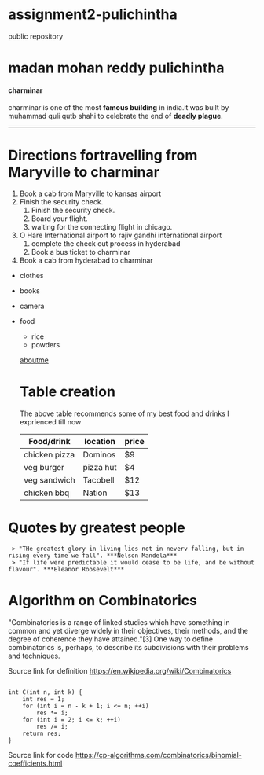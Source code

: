 # assignment2-pulichintha
public repository

# madan mohan reddy pulichintha

#### charminar

charminar is one of the most **famous building** in india.it was built by muhammad quli qutb shahi to celebrate the end of **deadly plague**.

---

# Directions fortravelling from Maryville to charminar
1. Book a cab from Maryville to kansas airport
2. Finish the security check.
   1. Finish the security check.
   2. Board your flight.
   3. waiting for the connecting flight in chicago.
3. O Hare International airport to rajiv gandhi international airport
   1. complete the check out process in hyderabad
   2. Book a bus ticket to charminar
4. Book a cab from hyderabad to charminar

* clothes
* books
* camera
* food
  * rice
  * powders

  [aboutme](AboutMe.md)

  # Table creation
  The above table recommends some of my best food and drinks I exprienced till now

  |    Food/drink      |    location          |  price  |
  |    -----           |    -----             |  -----  |
  |    chicken pizza   |  Dominos             |  $9     |
  |    veg burger      |  pizza hut           |  $4     |
  |    veg sandwich    |  Tacobell            |  $12    |
  |    chicken bbq     |  Nation              |  $13    |



# Quotes by greatest people
     > "THe greatest glory in living lies not in neverv falling, but in rising every time we fall". ***Nelson Mandela***
     > "If life were predictable it would cease to be life, and be without flavour". ***Eleanor Roosevelt***

# Algorithm on Combinatorics    

  "Combinatorics is a range of linked studies which have something in common and yet diverge widely in their objectives, their methods, and the degree of coherence they have attained."[3] One way to define combinatorics is, perhaps, to describe its subdivisions with their problems and techniques.  

  Source link for definition <https://en.wikipedia.org/wiki/Combinatorics> 

```

int C(int n, int k) {
    int res = 1;
    for (int i = n - k + 1; i <= n; ++i)
        res *= i;
    for (int i = 2; i <= k; ++i)
        res /= i;
    return res;
}

```
Source link for code <https://cp-algorithms.com/combinatorics/binomial-coefficients.html>
